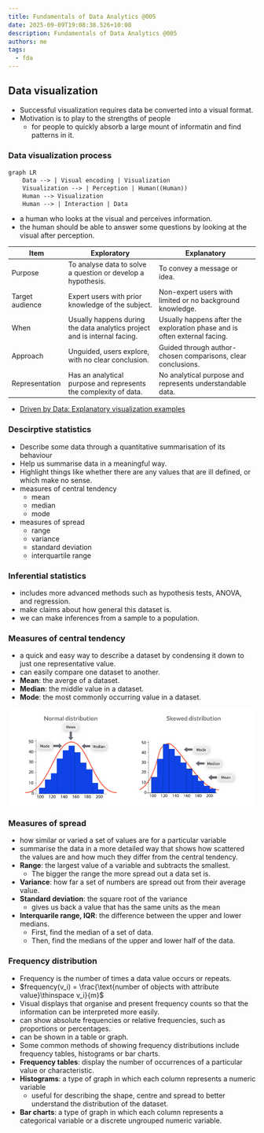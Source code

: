 ```yaml
---
title: Fundamentals of Data Analytics @005
date: 2025-09-09T19:08:38.526+10:00
description: Fundamentals of Data Analytics @005
authors: me
tags:
  - fda
---
```


## Data visualization

- Successful visualization requires data be converted into a visual format.
- Motivation is to play to the strengths of people
  - for people to quickly absorb a large mount of informatin and find patterns in it.

### Data visualization process

```mermaid
graph LR
    Data --> | Visual encoding | Visualization
    Visualization --> | Perception | Human((Human))
    Human --> Visualization
    Human --> | Interaction | Data
```

- a human who looks at the visual and perceives information.
- the human should be able to answer some questions by looking at the visual after perception.

| Item | Exploratory | Explanatory |
| --- | --- | --- |
| Purpose | To analyse data to solve a question or develop a hypothesis. | To convey a message or idea. |
| Target audience | Expert users with prior knowledge of the subject. | Non-expert users with limited or no background knowledge. |
| When | Usually happens during the data analytics project and is internal facing. | Usually happens after the exploration phase and is often external facing. |
| Approach | Unguided, users explore, with no clear conclusion. | Guided through author-chosen comparisons, clear conclusions. |
| Representation | Has an analytical purpose and represents the complexity of data. | No analytical purpose and represents understandable data. |

- [Driven by Data: Explanatory visualization examples](https://driven-by-data.net/)

### Descirptive statistics

- Describe some data through a quantitative summarisation of its behaviour
- Help us summarise data in a meaningful way.
- Highlight things like whether there are any values that are ill defined, or which make no sense.
- measures of central tendency
  - mean
  - median
  - mode
- measures of spread
  - range
  - variance
  - standard deviation
  - interquartile range

### Inferential statistics

- includes more advanced methods such as hypothesis tests, ANOVA, and regression.
- make claims about how general this dataset is.
- we can make inferences from a sample to a population.

### Measures of central tendency

- a quick and easy way to describe a dataset by condensing it down to just one representative value.
- can easily compare one dataset to another.
- **Mean**: the averge of a dataset.
- **Median**: the middle value in a dataset.
- **Mode**: the most commonly occurring value in a dataset.

![Distribution](./distribution.png)

### Measures of spread

- how similar or varied a set of values are for a particular variable
- summarise the data in a more detailed way that shows how scattered the values are and how much they differ from the central tendency.
- **Range**: the largest value of a variable and subtracts the smallest.
  - The bigger the range the more spread out a data set is.
- **Variance**: how far a set of numbers are spread out from their average value.
- **Standard deviation**: the square root of the variance
  - gives us back a value that has the same units as the mean
- **Interquarile range, IQR**: the difference between the upper and lower medians.
  - First, find the median of a set of data.
  - Then, find the medians of the upper and lower half of the data.

### Frequency distribution

- Frequency is the number of times a data value occurs or repeats.
- $frequency(v_i) = \frac{\text{number of objects with attribute value}\thinspace v_i}{m}$
- Visual displays that organise and present frequency counts so that the information can be interpreted more easily.
- can show absolute frequencies or relative frequencies, such as proportions or percentages.
- can be shown in a table or graph.
- Some common methods of showing frequency distributions include frequency tables, histograms or bar charts.
- **Frequency tables**: display the number of occurrences of a particular value or characteristic.
- **Histograms**: a type of graph in which each column represents a numeric variable
  - useful for describing the shape, centre and spread to better understand the distribution of the dataset.
- **Bar charts**: a type of graph in which each column represents a categorical variable or a discrete ungrouped numeric variable.
